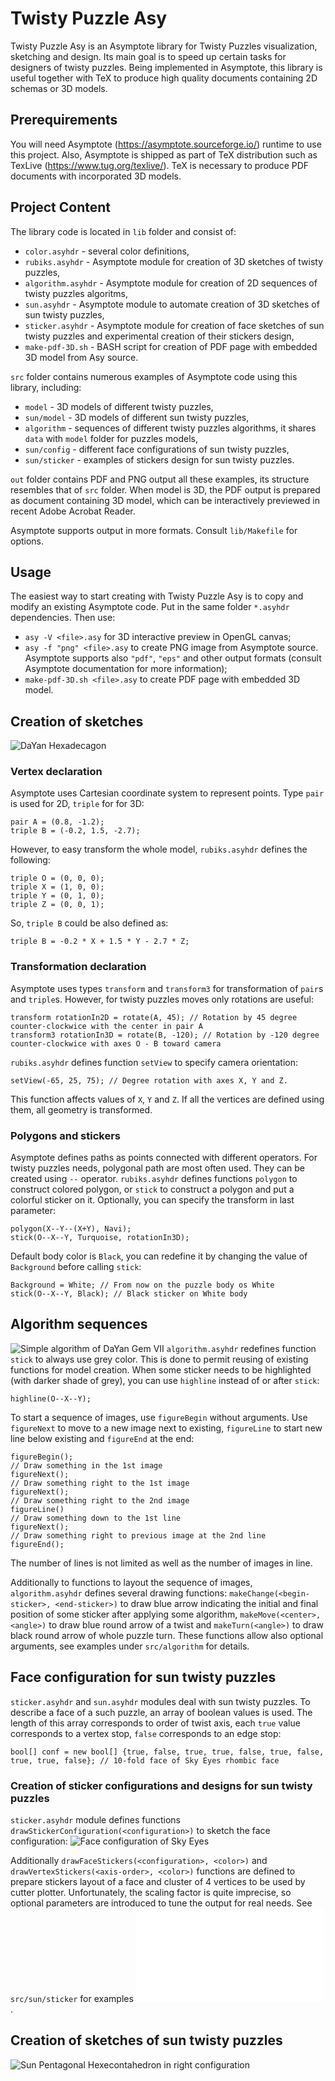# Twisty Puzzle Asy
Twisty Puzzle Asy is an Asymptote library for Twisty Puzzles visualization, sketching and design. Its main goal is to speed up certain tasks for designers of twisty puzzles. Being implemented in Asymptote, this library is useful together with TeX to produce high quality documents containing 2D schemas or 3D models.

## Prerequirements
You will need Asymptote (https://asymptote.sourceforge.io/) runtime to use this project. Also, Asymptote is shipped as part of TeX distribution such as TexLive (https://www.tug.org/texlive/). TeX is necessary to produce PDF documents with incorporated 3D models.

## Project Content
The library code is located in `lib` folder and consist of:
* `color.asyhdr` - several color definitions,
* `rubiks.asyhdr` - Asymptote module for creation of 3D sketches of twisty puzzles,
* `algorithm.asyhdr` - Asymptote module for creation of 2D sequences of twisty puzzles algoritms,
* `sun.asyhdr` - Asymptote module to automate creation of 3D sketches of sun twisty puzzles,
* `sticker.asyhdr` - Asymptote module for creation of  face sketches of sun twisty puzzles and experimental creation of their stickers design,
* `make-pdf-3D.sh` - BASH script for creation of PDF page with embedded 3D model from Asy source.

`src` folder contains numerous examples of Asymptote code using this library, including:
* `model` - 3D models of different twisty puzzles,
* `sun/model` - 3D models of different sun twisty puzzles,
* `algorithm` - sequences of different twisty puzzles algorithms, it shares `data` with `model` folder for puzzles models,
* `sun/config` - different face configurations of sun twisty puzzles,
* `sun/sticker` - examples of stickers design for sun twisty puzzles.

`out` folder contains PDF and PNG output all these examples, its structure resembles that of `src` folder. When model is 3D, the PDF output is prepared as document containing 3D model, which can be interactively previewed in recent Adobe Acrobat Reader.

Asymptote supports output in more formats. Consult `lib/Makefile` for options.

## Usage
The easiest way to start creating with Twisty Puzzle Asy is to copy and modify an existing Asymptote code. Put in the same folder `*.asyhdr` dependencies. Then use:
* `asy -V <file>.asy` for 3D interactive preview in OpenGL canvas;
* `asy -f "png" <file>.asy` to create PNG image from Asymptote source. Asymptote supports also `"pdf"`, `"eps"` and other output formats (consult Asymptote documentation for more information);
* `make-pdf-3D.sh <file>.asy` to create PDF page with embedded 3D model.

## Creation of sketches
![DaYan Hexadecagon](out/model/png/Hexadecagon.png)

### Vertex declaration
Asymptote uses Cartesian coordinate system to represent points. Type `pair` is used for 2D, `triple` for for 3D:
```
pair A = (0.8, -1.2);
triple B = (-0.2, 1.5, -2.7);
```
However, to easy transform the whole model, `rubiks.asyhdr` defines the following:
```
triple O = (0, 0, 0);
triple X = (1, 0, 0);
triple Y = (0, 1, 0);
triple Z = (0, 0, 1);
```
So, `triple B` could be also defined as:
```
triple B = -0.2 * X + 1.5 * Y - 2.7 * Z;
```

### Transformation declaration
Asymptote uses types `transform` and `transform3` for transformation of `pair`s and `triple`s. However, for twisty puzzles moves only rotations are useful:
```
transform rotationIn2D = rotate(A, 45); // Rotation by 45 degree counter-clockwice with the center in pair A
transform3 rotationIn3D = rotate(B, -120); // Rotation by -120 degree counter-clockwice with axes O - B toward camera
```

`rubiks.asyhdr` defines function `setView` to specify camera orientation:
```
setView(-65, 25, 75); // Degree rotation with axes X, Y and Z.
```
This function affects values of `X`, `Y` and `Z`. If all the vertices are defined using them, all geometry is transformed.

### Polygons and stickers
Asymptote defines paths as points connected with different operators. For twisty puzzles needs, polygonal path are most often used. They can be created using `--` operator. `rubiks.asyhdr` defines functions `polygon` to construct colored polygon, or `stick` to construct a polygon and put a colorful sticker on it. Optionally, you can specify the transform in last parameter:
```
polygon(X--Y--(X+Y), Navi);
stick(O--X--Y, Turquoise, rotationIn3D);
```
Default body color is `Black`, you can redefine it by changing the value of `Background` before calling `stick`:
```
Background = White; // From now on the puzzle body os White
stick(O--X--Y, Black); // Black sticker on White body
```

## Algorithm sequences
![Simple algorithm of DaYan Gem VII](out/algorithm/png/Gem7-petals.png)
`algorithm.asyhdr` redefines function `stick` to always use grey color. This is done to permit reusing of existing functions for model creation. When some sticker needs to be highlighted (with darker shade of grey), you can use `highline` instead of or after `stick`:
```
highline(O--X--Y);
```

To start a sequence of images, use `figureBegin` without arguments. Use `figureNext` to move to a new image next to existing, `figureLine` to start new line below existing and `figureEnd` at the end:
```
figureBegin();
// Draw something in the 1st image
figureNext();
// Draw something right to the 1st image
figureNext();
// Draw something right to the 2nd image
figureLine()
// Draw something down to the 1st line
figureNext();
// Draw something right to previous image at the 2nd line
figureEnd();
```
The number of lines is not limited as well as the number of images in line.

Additionally to functions to layout the sequence of images, `algorithm.asyhdr` defines several drawing functions: `makeChange(<begin-sticker>, <end-sticker>)` to draw blue arrow indicating the initial and final position of some sticker after applying some algorithm, `makeMove(<center>, <angle>)` to draw blue round arrow of a twist and `makeTurn(<angle>)` to draw black round arrow of whole puzzle turn. These functions allow also optional arguments, see examples under `src/algorithm` for details.

## Face configuration for sun twisty puzzles
`sticker.asyhdr` and `sun.asyhdr` modules deal with sun twisty puzzles. To describe a face of a such puzzle, an array of boolean values is used. The length of this array corresponds to order of twist axis, each `true` value corresponds to a vertex stop, `false` corresponds to an edge stop:
```
bool[] conf = new bool[] {true, false, true, true, false, true, false, true, true, false}; // 10-fold face of Sky Eyes rhombic face
```

### Creation of sticker configurations and designs for sun twisty puzzles
`sticker.asyhdr` module defines functions `drawStickerConfiguration(<configuration>)` to sketch the face configuration:
![Face configuration of Sky Eyes](out/sun/config/png/10-2a.png)

Additionally `drawFaceStickers(<configuration>, <color>)` and `drawVertexStickers(<axis-order>, <color>)` functions are defined to prepare stickers layout of a face and cluster of 4 vertices to be used by cutter plotter. Unfortunately, the scaling factor is quite imprecise, so optional parameters are introduced to tune the output for real needs. See `src/sun/sticker` for examples
![Face stickers for Galactic Eyes](out/sun/sticker/pdf/sun-face.pdf).

## Creation of sketches of sun twisty puzzles
![Sun Pentagonal Hexecontahedron in right configuration](out/sun/model/png/Pentagonal-Hexecontahedron-R.png)
